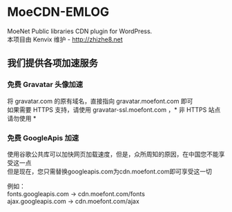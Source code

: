 # MoeCDN-EMLOG
MoeNet Public libraries CDN plugin for WordPress.      
本项目由 Kenvix 维护 - http://zhizhe8.net
## 我们提供各项加速服务

### 免费 Gravatar 头像加速
将 gravatar.com 的原有域名，直接指向 gravatar.moefont.com 即可     
如果需要 HTTPS 支持，请使用 gravatar-ssl.moefont.com ，* 非 HTTPS 站点请勿使用 *

### 免费 GoogleApis 加速
使用谷歌公共库可以加快网页加载速度，但是，众所周知的原因，在中国您不能享受这一点      
但是现在，您只需替换googleapis.com为cdn.moefont.com即可享受这一切
         
例如：      
fonts.googleapis.com -> cdn.moefont.com/fonts      
ajax.googleapis.com -> cdn.moefont.com/ajax      